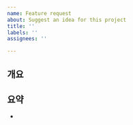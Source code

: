 ```yaml
---
name: Feature request
about: Suggest an idea for this project
title: ''
labels: ''
assignees: ''

---
```


## 개요

## 요약
- 
